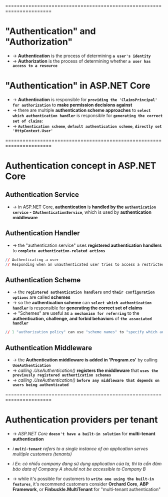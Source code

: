 ======================================================================
# "Authentication" and "Authorization"
* -> **Authentication** is the process of determining **`a user's identity`**
* -> **Authorization** is the process of determining whether **`a user has access to a resource`**

# "Authentication" in ASP.NET Core
* -> **Authentication** is responsible for **`providing the 'ClaimsPrincipal' for authorization`** to **make permission decisions against**
* -> there are multiple **authentication scheme approaches** to **`select which authentication handler`** is responsible for **`generating the correct set of claims`**: 
* -> **`Authentication scheme`**, **`default authentication scheme`**, **`directly set 'HttpContext.User'`**

======================================================================
# Authentication concept in ASP.NET Core

## Authentication Service
* -> in ASP.NET Core, **authentication** is **handled by the `authentication service`** - **`IAuthenticationService`**, which is used by **authentication middleware** 

## Authentication Handler
* -> the "authentication service" uses **registered authentication handlers** to **`complete authentication-related actions`**

```r - Examples of "authentication-related actions" include:
// Authenticating a user
// Responding when an unauthenticated user tries to access a restricted resource
```

## Authentication Scheme
* -> the **`registered authentication handlers`** and **`their configuration options`** are called **schemes**
* -> so the **authentication scheme** can **`select which authentication handler`** is responsible for **generating the correct set of claims**
* => "Schemes" are useful as **`a mechanism for referring`** to the **authentication, challenge, and forbid behaviors** of **`the associated handler`**

```r - Example: 
// 1 "authorization policy" can use "scheme names" to "specify which authentication scheme (or schemes)"  should be "used to authenticate the user"
```

## Authentication Middleware
* -> the **Authentication middleware is added in 'Program.cs'** by calling **`UseAuthentication`**
* -> _calling .UseAuthentication()_ **registers the middleware** that **`uses the previously registered authentication schemes`**
* -> _calling .UseAuthentication()_ **`before any middleware that depends on users being authenticated`**

======================================================================
# Authentication providers per tenant
* -> _ASP.NET Core_ **`doesn't have a built-in solution`** for **multi-tenant authentication** 
* _i **`multi-tenant`** refers to a single instance of an application serves multiple customers (tenants)_
* _i Ex: có nhiều company đang sử dụng application của ta, thì ta cần đảm bảo data of Company A should not be accessible to Company B_

* -> while it's possible for customers to **`write one using the built-in features`**, it's recommend customers consider **Orchard Core**, **ABP Framework**, or **Finbuckle.MultiTenant** for "multi-tenant authentication"

